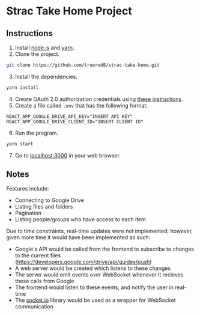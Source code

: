 # Strac Take Home Project

## Instructions

1. Install [node.js](https://nodejs.org/en) and [yarn](https://yarnpkg.com/).
2. Clone the project.

```sh
git clone https://github.com/truered8/strac-take-home.git
```

3. Install the dependencies.

```sh
yarn install
```

4. Create OAuth 2.0 authorization credentials using [these instructions](https://developers.google.com/identity/protocols/oauth2/javascript-implicit-flow).
5. Create a file called `.env` that has the following format:

```
REACT_APP_GOOGLE_DRIVE_API_KEY="INSERT API KEY"
REACT_APP_GOOGLE_DRIVE_CLIENT_ID="INSERT CLIENT ID"
```

6. Run the program.

```sh
yarn start
```

7. Go to [localhost:3000](http://localhost:3000) in your web browser.

## Notes

Features include:

- Connecting to Google Drive
- Listing files and folders
- Pagination
- Listing people/groups who have access to each item

Due to time constraints, real-time updates were not implemented; however, given more time it would have been implemented as such:

- Google's API would be called from the frontend to subscribe to changes to the current files (https://developers.google.com/drive/api/guides/push)
- A web server would be created which listens to these changes
- The server would emit events over WebSocket whenever it recieves these calls from Google
- The frontend would listen to these events, and notify the user in real-time
- The [socket.io](https://socket.io/) library would be used as a wrapper for WebSocket communication
